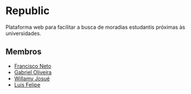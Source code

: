 # Republic

Plataforma web para facilitar a busca de moradias estudantis próximas às universidades.

## Membros

- [Francisco Neto](https://github.com/fnetgit)  
- [Gabriel Oliveira](https://github.com/gaboliveira-alt)  
- [Willamy Josué](https://github.com/JosueSerejo)  
- [Luis Felipe](https://github.com/luis-felipe-ferreira)

